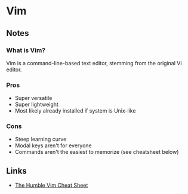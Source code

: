 # Vim
## Notes
### What is Vim?
Vim is a command-line-based text editor, stemming from the original Vi editor.

### Pros
* Super versatile
* Super lightweight
* Most likely already installed if system is Unix-like

### Cons
* Steep learning curve
* Modal keys aren't for everyone
* Commands aren't the easiest to memorize (see cheatsheet below)

## Links
* [The Humble Vim Cheat Sheet](https://www.internalpointers.com/post/humble-vim-cheat-sheet)